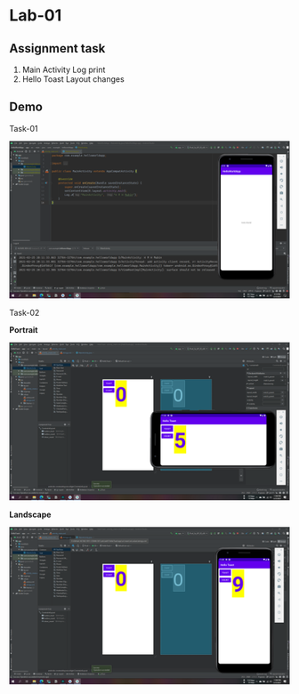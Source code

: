 # Lab-01

## Assignment task

1. Main Activity Log print
2. Hello Toast Layout changes

## Demo

Task-01

![Task01](https://github.com/NSU-SP21-CSE486-1/1621802-SP21-CSE486-S01/blob/main/Lab/Lab01/HelloWorldApp/Result.png)

Task-02

**Portrait**

![Portrait](https://github.com/NSU-SP21-CSE486-1/1621802-SP21-CSE486-S01/blob/main/Lab/Lab01/HelloToast/result1%20(2).png)

**Landscape**

![Landscape](https://github.com/NSU-SP21-CSE486-1/1621802-SP21-CSE486-S01/blob/main/Lab/Lab01/HelloToast/result1%20(1).png)

